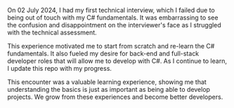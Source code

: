 On 02 July 2024, I had my first technical interview, which I failed due to being out of touch with my C# fundamentals. It was embarrassing to see the confusion and disappointment on the interviewer's face as I struggled with the technical assessment.

This experience motivated me to start from scratch and re-learn the C# fundamentals. It also fueled my desire for back-end and full-stack developer roles that will allow me to develop with C#. As I continue to learn, I update this repo with my progress.

This encounter was a valuable learning experience, showing me that understanding the basics is just as important as being able to develop projects. We grow from these experiences and become better developers.
